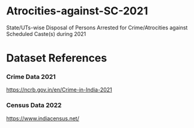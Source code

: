 # Atrocities-against-SC-2021
State/UTs-wise Disposal of Persons Arrested for Crime/Atrocities against Scheduled Caste(s) during 2021


# Dataset References

### Crime Data 2021
https://ncrb.gov.in/en/Crime-in-India-2021
### Census Data 2022
https://www.indiacensus.net/

